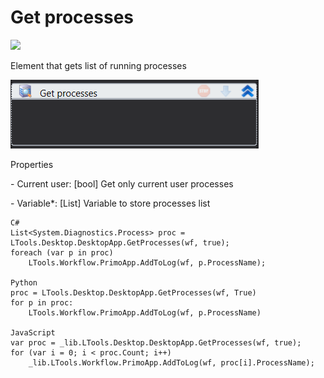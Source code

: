 # Get processes

![](https://gblobscdn.gitbook.com/assets%2F-M-L9CGkriEo1\_2PfJzA%2F-M5uKwCjVjLLtZ\_jXdZC%2F-M5uNeunURHyG4YW1U6C%2F%D0%A0%D0%B0%D0%B1%D0%BE%D1%87%D0%B8%D0%B9\_%D1%81%D1%82%D0%BE%D0%BB\_%D1%81%D0%BF%D0%B8%D1%81%D0%BE%D0%BA%20%D0%BF%D1%80%D0%BE%D1%86\_%D0%B8%D0%BA%D0%BE%D0%BD%D0%BA%D0%B0.png?alt=media\&token=df46fd44-de77-4aea-83fa-26aefa36e93a)

Element that gets list of running processes

![](<../../../.gitbook/assets/image (324).png>)

Properties

&#x20;\- Current user: \[bool] Get only current user processes

&#x20;\- Variable\*: \[List] Variable to store processes list

```
C#
List<System.Diagnostics.Process> proc = LTools.Desktop.DesktopApp.GetProcesses(wf, true);
foreach (var p in proc)
	LTools.Workflow.PrimoApp.AddToLog(wf, p.ProcessName);
	
Python
proc = LTools.Desktop.DesktopApp.GetProcesses(wf, True)
for p in proc:
	LTools.Workflow.PrimoApp.AddToLog(wf, p.ProcessName)
	
JavaScript
var proc = _lib.LTools.Desktop.DesktopApp.GetProcesses(wf, true);
for (var i = 0; i < proc.Count; i++)
	_lib.LTools.Workflow.PrimoApp.AddToLog(wf, proc[i].ProcessName);
```
